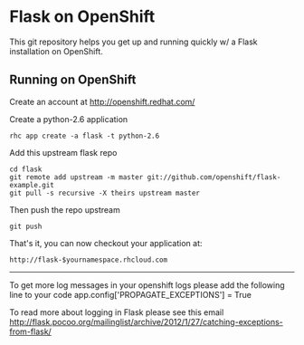 Flask on OpenShift
==================

This git repository helps you get up and running quickly w/ a Flask installation
on OpenShift.


Running on OpenShift
----------------------------

Create an account at http://openshift.redhat.com/

Create a python-2.6 application

    rhc app create -a flask -t python-2.6

Add this upstream flask repo

    cd flask
    git remote add upstream -m master git://github.com/openshift/flask-example.git
    git pull -s recursive -X theirs upstream master
    
Then push the repo upstream

    git push

That's it, you can now checkout your application at:

    http://flask-$yournamespace.rhcloud.com

------------------------------

To get more log messages in your openshift logs please add the following line to your code
app.config['PROPAGATE_EXCEPTIONS'] = True  

To read more about logging in Flask please see this email
http://flask.pocoo.org/mailinglist/archive/2012/1/27/catching-exceptions-from-flask/

